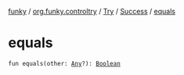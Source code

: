 [funky](../../../index.md) / [org.funky.controltry](../../index.md) / [Try](../index.md) / [Success](index.md) / [equals](.)

# equals

`fun equals(other: `[`Any`](https://kotlinlang.org/api/latest/jvm/stdlib/kotlin/-any/index.html)`?): `[`Boolean`](https://kotlinlang.org/api/latest/jvm/stdlib/kotlin/-boolean/index.html)